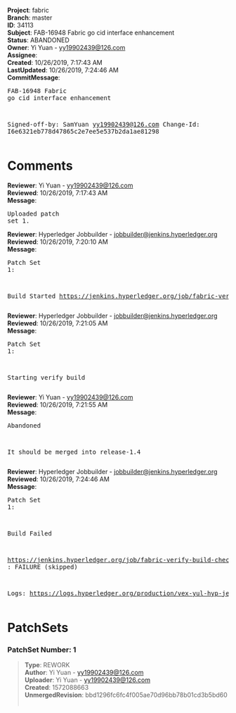 <strong>Project</strong>: fabric<br><strong>Branch</strong>: master<br><strong>ID</strong>: 34113<br><strong>Subject</strong>: FAB-16948 Fabric go cid interface enhancement<br><strong>Status</strong>: ABANDONED<br><strong>Owner</strong>: Yi Yuan - yy19902439@126.com<br><strong>Assignee</strong>:<br><strong>Created</strong>: 10/26/2019, 7:17:43 AM<br><strong>LastUpdated</strong>: 10/26/2019, 7:24:46 AM<br><strong>CommitMessage</strong>:<br><pre>FAB-16948 Fabric go cid interface enhancement

Signed-off-by: SamYuan <yy19902439@126.com>
Change-Id: I6e6321eb778d47865c2e7ee5e537b2da1ae81298
</pre><h1>Comments</h1><strong>Reviewer</strong>: Yi Yuan - yy19902439@126.com<br><strong>Reviewed</strong>: 10/26/2019, 7:17:43 AM<br><strong>Message</strong>: <pre>Uploaded patch set 1.</pre><strong>Reviewer</strong>: Hyperledger Jobbuilder - jobbuilder@jenkins.hyperledger.org<br><strong>Reviewed</strong>: 10/26/2019, 7:20:10 AM<br><strong>Message</strong>: <pre>Patch Set 1:

Build Started https://jenkins.hyperledger.org/job/fabric-verify-build-checks-x86_64/17967/</pre><strong>Reviewer</strong>: Hyperledger Jobbuilder - jobbuilder@jenkins.hyperledger.org<br><strong>Reviewed</strong>: 10/26/2019, 7:21:05 AM<br><strong>Message</strong>: <pre>Patch Set 1:

Starting verify build</pre><strong>Reviewer</strong>: Yi Yuan - yy19902439@126.com<br><strong>Reviewed</strong>: 10/26/2019, 7:21:55 AM<br><strong>Message</strong>: <pre>Abandoned

It should be merged into release-1.4</pre><strong>Reviewer</strong>: Hyperledger Jobbuilder - jobbuilder@jenkins.hyperledger.org<br><strong>Reviewed</strong>: 10/26/2019, 7:24:46 AM<br><strong>Message</strong>: <pre>Patch Set 1:

Build Failed 

https://jenkins.hyperledger.org/job/fabric-verify-build-checks-x86_64/17967/ : FAILURE (skipped)

Logs: https://logs.hyperledger.org/production/vex-yul-hyp-jenkins-3/fabric-verify-build-checks-x86_64/17967</pre><h1>PatchSets</h1><h3>PatchSet Number: 1</h3><blockquote><strong>Type</strong>: REWORK<br><strong>Author</strong>: Yi Yuan - yy19902439@126.com<br><strong>Uploader</strong>: Yi Yuan - yy19902439@126.com<br><strong>Created</strong>: 1572088663<br><strong>UnmergedRevision</strong>: bbd1296fc6fc4f005ae70d96bb78b01cd3b5bd60<br><br></blockquote>